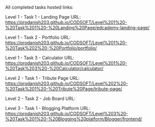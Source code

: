 All completed tasks hosted links:

Level 1 - Task 1 - Landing Page URL: https://prodanish203.github.io/CODSOFT/Level%201%20-%20Task%201%20-%20Landing%20Page/edcademy-landing-page/

Level 1 - Task 2 - Portfolio URL: https://prodanish203.github.io/CODSOFT/Level%201%20-%20Task%202%20-%20Portfolio/portfolio/

Level 1 - Task 3 - Calculator URL: https://prodanish203.github.io/CODSOFT/Level%201%20-%20Task%203%20-%20Calculator/calculator/

Level 2 - Task 1 - Tribute Page URL: https://prodanish203.github.io/CODSOFT/Level%202%20-%20Task%201%20-%20Tribute%20Page/tribute-page/

Level 2 - Task 2 - Job Board URL:

Level 3 - Task 1 - Blogging Platform URL: https://prodanish203.github.io/CODSOFT/Level%203%20-%20Task%201%20-%20Blogging%20platform/Blogger/frontend/
